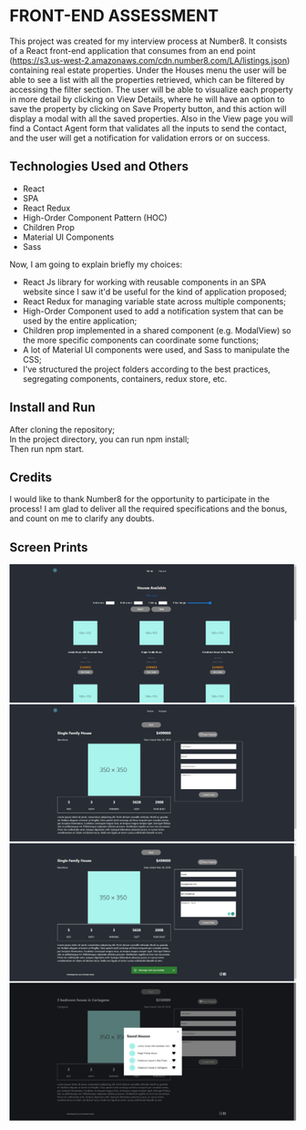 # FRONT-END ASSESSMENT

This project was created for my interview process at Number8. 
It consists of a React front-end application that consumes from an end point (https://s3.us-west-2.amazonaws.com/cdn.number8.com/LA/listings.json) containing real estate properties.
Under the Houses menu the user will be able to see a list with all the properties retrieved, which can be filtered by accessing the filter section.
The user will be able to visualize each property in more detail by clicking on View Details, where he will have an option to save the property by clicking on Save Property button, and this action will display a modal with all the saved properties.
Also in the View page you will find a Contact Agent form that validates all the inputs to send the contact, and the user will get a notification for validation errors or on success.

## Technologies Used and Others

* React
* SPA
* React Redux
* High-Order Component Pattern (HOC)
* Children Prop
* Material UI Components
* Sass

Now, I am going to explain briefly my choices:
- React Js library for working with reusable components in an SPA website since I saw it'd be useful for the kind of application proposed;
- React Redux for managing variable state across multiple components;
- High-Order Component used to add a notification system that can be used by the entire application;
- Children prop implemented in a shared component (e.g. ModalView) so the more specific components can coordinate some functions;
- A lot of Material UI components were used, and Sass to manipulate the CSS;
- I've structured the project folders according to the best practices, segregating components, containers, redux store, etc.

## Install and Run

After cloning the repository;  
In the project directory, you can run npm install;  
Then run npm start.

## Credits

I would like to thank Number8 for the opportunity to participate in the process! I am glad to deliver all the required specifications and the bonus, and count on me to clarify any doubts.

## Screen Prints

![Houses List Page](./public/images/HousesList.jpg)
![House View Page](./public/images/HousesView.jpg)
![Form Sent](./public/images/FormSent.jpg)
![Save Houses](./public/images/SavedHouses.jpg)